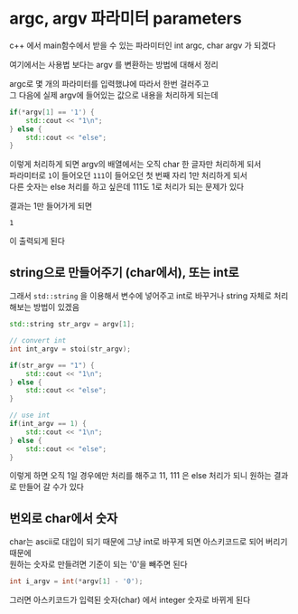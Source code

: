 # argc, argv 파라미터 parameters

c++ 에서 main함수에서 받을 수 있는 파라미터인 int argc, char argv  가 되겠다  

여기에서는 사용법 보다는 argv 를 변환하는 방법에 대해서 정리

argc로 몇 개의 파라미터를 입력했냐에 따라서 한번 걸러주고   
그 다음에 실제 argv에 들어있는 값으로 내용을 처리하게 되는데   

```cpp
if(*argv[1] == '1') {
    std::cout << "1\n";
} else {
    std::cout << "else";
}
```
이렇게 처리하게 되면 argv의 배열에서는 오직 char 한 글자만 처리하게 되서   
파라미터로 `1`이 들어오던 `111`이 들어오던 첫 번째 자리 1만 처리하게 되서     
다른 숫자는 else 처리를 하고 싶은데 111도 1로 처리가 되는 문제가 있다   

결과는 1만 들어가게 되면  
```
1
```
이 출력되게 된다 

## string으로 만들어주기 (char에서), 또는 int로 
그래서 `std::string` 을 이용해서 변수에 넣어주고 int로 바꾸거나 string 자체로 처리해보는 방법이 있겠음

```cpp
std::string str_argv = argv[1];

// convert int
int int_argv = stoi(str_argv);

if(str_argv == "1") {
    std::cout << "1\n";
} else {
    std::cout << "else";
}

// use int
if(int_argv == 1) {
    std::cout << "1\n";
} else {
    std::cout << "else";
}
```

이렇게 하면 오직 1일 경우에만 처리를 해주고 11, 111 은 else 처리가 되니 원하는 결과로 만들어 갈 수가 있다  


## 번외로 char에서 숫자   
char는 ascii로 대입이 되기 때문에 그냥 int로 바꾸게 되면 아스키코드로 되어 버리기 때문에   
원하는 숫자로 만들려면 기준이 되는 '0'을 빼주면 된다  

```cpp
int i_argv = int(*argv[1] - '0');
```

그러면 아스키코드가 입력된 숫자(char) 에서 integer 숫자로 바뀌게 된다   



